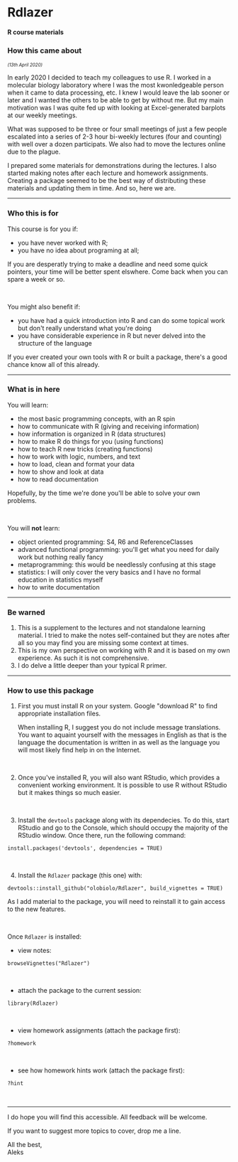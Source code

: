 # Rdlazer
**R course materials**

### How this came about

<font size = 1> *(13th April 2020)* </font>

In early 2020 I decided to teach my colleagues to use R. I worked in a molecular biology laboratory where I was the most kwonledgeable person when it came to data processing, etc. I knew I would leave the lab sooner or later and I wanted the others to be able to get by without me. But my main motivation was I was quite fed up with looking at Excel-generated barplots at our weekly meetings.

What was supposed to be three or four small meetings of just a few people escalated into a series of 2-3 hour bi-weekly lectures (four and counting) with well over a dozen participats. We also had to move the lectures online due to the plague.

I prepared some materials for demonstrations during the lectures. I also started making notes after each lecture and homework assignments. Creating a package seemed to be the best way of distributing these materials and updating them in time. And so, here we are.

------



### Who this is for

This course is for you if:

- you have never worked with R;
- you have no idea about programing at all;

If you are desperatly trying to make a deadline and need some quick pointers, your time will be better spent elswhere. Come back when you can spare a week or so.

<br>

You might also benefit if:

- you have had a quick introduction into R and can do some topical work but don't really understand what you're doing
- you have considerable experience in R but never delved into the structure of the language

If you ever created your own tools with R or built a package, there's a good chance know all of this already.

------



### What is in here

You will learn:

- the most basic programming concepts, with an R spin
- how to communicate with R (giving and receiving information)
- how information is organized in R (data structures)
- how to make R do things for you (using functions)
- how to teach R new tricks (creating functions)
- how to work with logic, numbers, and text
- how to load, clean and format your data
- how to show and look at data
- how to read documentation

Hopefully, by the time we're done you'll be able to solve your own problems.

<br>

You will **not** learn:

- object oriented programming: S4, R6 and ReferenceClasses
- advanced functional programming: you'll get what you need for daily work but nothing really fancy
- metaprogramming: this would be needlessly confusing at this stage
- statistics: I will only cover the very basics and I have no formal education in statistics myself
- how to write documentation

------



### Be warned

1. This is a supplement to the lectures and not standalone learning material. I tried to make the notes self-contained but they are notes after all so you may find you are missing some context at times.
2. This is my own perspective on working with R and it is based on my own experience. As such it is not comprehensive.
3. I do delve a little deeper than your typical R primer.

------



### How to use this package

1. First you must install R on your system. Google "download R" to find appropriate installation files.

    When installing R, I suggest you do not include message translations. You want to aquaint yourself with the messages in English as that is the language the documentation is written in as well as the language you will most likely find help in on the Internet.

<br>

2. Once you've installed R, you will also want RStudio, which provides a convenient working environment. It is possible to use R without RStudio but it makes things so much easier.

<br>

3. Install the `devtools` package along with its dependecies. To do this, start RStudio and go to the Console, which should occupy the majority of the RStudio window. Once there, run the following command:
```
install.packages('devtools', dependencies = TRUE)
```

<br>

4. Install the `Rdlazer` package (this one) with:
```
devtools::install_github("olobiolo/Rdlazer", build_vignettes = TRUE)
```
As I add material to the package, you will need to reinstall it to gain access to the new features.

<br>

Once `Rdlazer` is installed:

- view notes:
```
browseVignettes("Rdlazer")
```

<br>

- attach the package to the current session:
```
library(Rdlazer)
```
<br>

- view homework assignments (attach the package first):
```
?homework
```
<br>

- see how homework hints work (attach the package first):
```
?hint
```

<br>

------



I do hope you will find this accessible. All feedback will be welcome.

If you want to suggest more topics to cover, drop me a line.

All the best, <br>
Aleks
